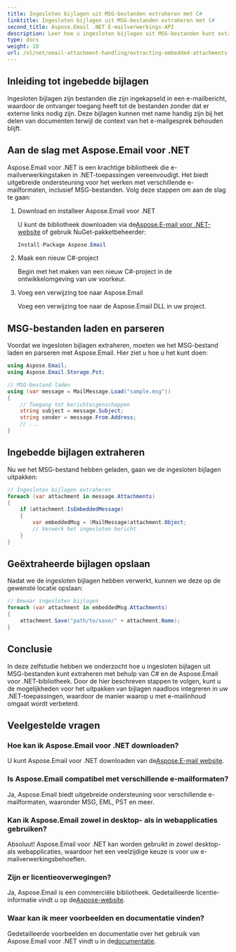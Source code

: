 ```yaml
---
title: Ingesloten bijlagen uit MSG-bestanden extraheren met C#
linktitle: Ingesloten bijlagen uit MSG-bestanden extraheren met C#
second_title: Aspose.Email .NET E-mailverwerkings-API
description: Leer hoe u ingesloten bijlagen uit MSG-bestanden kunt extraheren met C# en Aspose.Email voor .NET. Een uitgebreide handleiding met broncodevoorbeelden.
type: docs
weight: 10
url: /nl/net/email-attachment-handling/extracting-embedded-attachments-from-msg-files-using-csharp/
---
```


## Inleiding tot ingebedde bijlagen

Ingesloten bijlagen zijn bestanden die zijn ingekapseld in een e-mailbericht, waardoor de ontvanger toegang heeft tot de bestanden zonder dat er externe links nodig zijn. Deze bijlagen kunnen met name handig zijn bij het delen van documenten terwijl de context van het e-mailgesprek behouden blijft.

## Aan de slag met Aspose.Email voor .NET

Aspose.Email voor .NET is een krachtige bibliotheek die e-mailverwerkingstaken in .NET-toepassingen vereenvoudigt. Het biedt uitgebreide ondersteuning voor het werken met verschillende e-mailformaten, inclusief MSG-bestanden. Volg deze stappen om aan de slag te gaan:

1. Download en installeer Aspose.Email voor .NET

    U kunt de bibliotheek downloaden via de[Aspose.E-mail voor .NET-website](https://releases.aspose.com/email/net) of gebruik NuGet-pakketbeheerder:
   
   ```csharp
   Install-Package Aspose.Email
   ```

2. Maak een nieuw C#-project

   Begin met het maken van een nieuw C#-project in de ontwikkelomgeving van uw voorkeur.

3. Voeg een verwijzing toe naar Aspose.Email

   Voeg een verwijzing toe naar de Aspose.Email DLL in uw project.

## MSG-bestanden laden en parseren

Voordat we ingesloten bijlagen extraheren, moeten we het MSG-bestand laden en parseren met Aspose.Email. Hier ziet u hoe u het kunt doen:

```csharp
using Aspose.Email;
using Aspose.Email.Storage.Pst;

// MSG-bestand laden
using (var message = MailMessage.Load("sample.msg"))
{
    // Toegang tot berichteigenschappen
    string subject = message.Subject;
    string sender = message.From.Address;
    // ...
}
```

## Ingebedde bijlagen extraheren

Nu we het MSG-bestand hebben geladen, gaan we de ingesloten bijlagen uitpakken:

```csharp
// Ingesloten bijlagen extraheren
foreach (var attachment in message.Attachments)
{
    if (attachment.IsEmbeddedMessage)
    {
        var embeddedMsg = (MailMessage)attachment.Object;
        // Verwerk het ingesloten bericht
    }
}
```

## Geëxtraheerde bijlagen opslaan

Nadat we de ingesloten bijlagen hebben verwerkt, kunnen we deze op de gewenste locatie opslaan:

```csharp
// Bewaar ingesloten bijlagen
foreach (var attachment in embeddedMsg.Attachments)
{
    attachment.Save("path/to/save/" + attachment.Name);
}
```

## Conclusie

In deze zelfstudie hebben we onderzocht hoe u ingesloten bijlagen uit MSG-bestanden kunt extraheren met behulp van C# en de Aspose.Email voor .NET-bibliotheek. Door de hier beschreven stappen te volgen, kunt u de mogelijkheden voor het uitpakken van bijlagen naadloos integreren in uw .NET-toepassingen, waardoor de manier waarop u met e-mailinhoud omgaat wordt verbeterd.

## Veelgestelde vragen

### Hoe kan ik Aspose.Email voor .NET downloaden?

 U kunt Aspose.Email voor .NET downloaden van de[Aspose.E-mail website](https://releases.aspose.com/email/net).

### Is Aspose.Email compatibel met verschillende e-mailformaten?

Ja, Aspose.Email biedt uitgebreide ondersteuning voor verschillende e-mailformaten, waaronder MSG, EML, PST en meer.

### Kan ik Aspose.Email zowel in desktop- als in webapplicaties gebruiken?

Absoluut! Aspose.Email voor .NET kan worden gebruikt in zowel desktop- als webapplicaties, waardoor het een veelzijdige keuze is voor uw e-mailverwerkingsbehoeften.

### Zijn er licentieoverwegingen?

 Ja, Aspose.Email is een commerciële bibliotheek. Gedetailleerde licentie-informatie vindt u op de[Aspose-website](https://purchase.aspose.com).

### Waar kan ik meer voorbeelden en documentatie vinden?

 Gedetailleerde voorbeelden en documentatie over het gebruik van Aspose.Email voor .NET vindt u in de[documentatie](https://reference.aspose.com/email/net).